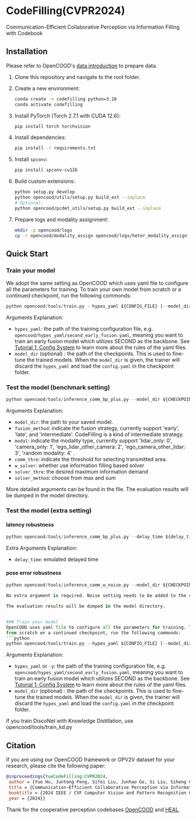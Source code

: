 # CodeFilling(CVPR2024)
Communication-Efficient Collaborative Perception via
Information Filling with Codebook


## Installation
Please refer to OpenCOOD's [data introduction](https://opencood.readthedocs.io/en/latest/md_files/data_intro.html) to prepare
data.

1. Clone this repository and navigate to the root folder.
2. Create a new environment:
    ```bash
    conda create -n codefilling python=3.10
    conda activate codefilling
    ```
3. Install PyTorch (Torch 2.7.1 with CUDA 12.6):
    ```bash
    pip install torch torchvision
    ```
4. Install dependencies:
    ```bash
    pip install -r requirements.txt
    ```
5. Install `spconv`:
    ```bash
    pip install spconv-cu126
    ```

6. Build custom extensions:
    ```bash
    python setup.py develop
    python opencood/utils/setup.py build_ext --inplace
    # Optional:
    python opencood/pcdet_utils/setup.py build_ext --inplace
    ```

7. Prepare logs and modality assignment:
    ```bash
    mkdir -p opencood/logs
    cp -r opencood/modality_assign opencood/logs/heter_modality_assign
    ```

## Quick Start

### Train your model
We adopt the same setting as OpenCOOD which uses yaml file to configure all the parameters for training. To train your own model from scratch or a continued checkpoint, run the following commonds:
```python
python opencood/tools/train.py --hypes_yaml ${CONFIG_FILE} [--model_dir  ${CHECKPOINT_FOLDER}]
```
Arguments Explanation:
- `hypes_yaml`: the path of the training configuration file, e.g. `opencood/hypes_yaml/second_early_fusion.yaml`, meaning you want to train
an early fusion model which utilizes SECOND as the backbone. See [Tutorial 1: Config System](https://opencood.readthedocs.io/en/latest/md_files/config_tutorial.html) to learn more about the rules of the yaml files.
- `model_dir` (optional) : the path of the checkpoints. This is used to fine-tune the trained models. When the `model_dir` is
given, the trainer will discard the `hypes_yaml` and load the `config.yaml` in the checkpoint folder.

### Test the model (benchmark setting)



```python
python opencood/tools/inference_comm_bp_plus.py --model_dir ${CHECKPOINT_FOLDER} --fusion_method ${FUSION_STRATEGY} --modal ${modality_id} --comm_thre ${communication_threshold} [--result_name] [--note] [--w_solver] [--solver_thre] [--solver_method]

```
Arguments Explanation:
- `model_dir`: the path to your saved model.
- `fusion_method`: indicate the fusion strategy, currently support 'early', 'late', and 'intermediate'. CodeFilling is a kind of intermediate strategy.
- `modal`: indicate the modality type, currently support 'lidar_only: 0', 'camera_only: 1', 'ego_lidar_other_camera: 2', 'ego_camera_other_lidar: 3', 'random modality: 4' .
- `comm_thre`: indicate the threshold for selecting transmitted area.
- `w_solver`: whether use information filling based solver
- `solver_thre`: the desired maximum information demand
- `solver_method`: choose from max and sum

More detailed arguments can be found in the file. The evaluation results will be dumped in the model directory.

### Test the model (extra setting)

#### latency robustness 

```python
python opencood/tools/inference_comm_bp_plus.py --delay_time ${delay_time} --model_dir ${CHECKPOINT_FOLDER} --fusion_method ${FUSION_STRATEGY} --modal ${modality_id} --comm_thre ${communication_threshold} [--result_name] [--note]

```
Extra Arguments Explanation:
- `delay_time`: emulated delayed time


#### pose error robustness 

```python
python opencood/tools/inference_comm_w_noise.py --model_dir ${CHECKPOINT_FOLDER} --fusion_method ${FUSION_STRATEGY} --modal ${modality_id} --comm_thre ${communication_threshold} [--result_name] [--note]

No extra argument is required. Noise setting needs to be added to the configuration yaml file.

The evaluation results will be dumped in the model directory.


### Train your model
OpenCOOD uses yaml file to configure all the parameters for training. To train your own model
from scratch or a continued checkpoint, run the following commonds:
```python
python opencood/tools/train.py --hypes_yaml ${CONFIG_FILE} [--model_dir  ${CHECKPOINT_FOLDER}]
```
Arguments Explanation:
- `hypes_yaml` or `-y`: the path of the training configuration file, e.g. `opencood/hypes_yaml/second_early_fusion.yaml`, meaning you want to train
an early fusion model which utilizes SECOND as the backbone. See [Tutorial 1: Config System](https://opencood.readthedocs.io/en/latest/md_files/config_tutorial.html) to learn more about the rules of the yaml files.
- `model_dir` (optional) : the path of the checkpoints. This is used to fine-tune the trained models. When the `model_dir` is
given, the trainer will discard the `hypes_yaml` and load the `config.yaml` in the checkpoint folder.

If you train DiscoNet with Knowledge Distillation, use opencood/tools/train_kd.py

## Citation
 If you are using our OpenCOOD framework or OPV2V dataset for your research, please cite the following paper:
 ```bibtex
@inproceedings{YueCodeFilling:CVPR2024,
  author = {Yue Hu, Juntong Peng, Sifei Liu, Junhao Ge, Si Liu, Siheng Chen},
  title = {Communication-Efficient Collaborative Perception via Information Filling with Codebook},
  booktitle = {2024 IEEE / CVF Computer Vision and Pattern Recognition Conference (CVPR)},
  year = {2024}}
```

Thank for the cooperative perception codebases [OpenCOOD](https://github.com/DerrickXuNu/OpenCOOD) and [HEAL](https://github.com/yifanlu0227/HEAL).
